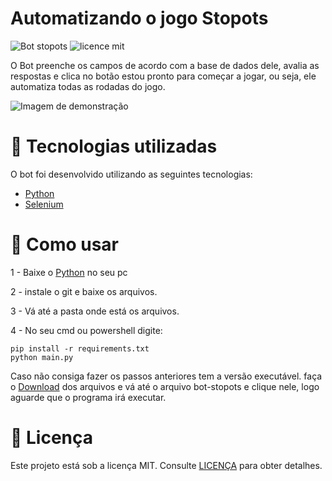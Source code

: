 # Automatizando o jogo Stopots

![Bot stopots](https://img.shields.io/badge/stopots-bot-blue)
![licence mit](https://img.shields.io/badge/license-MIT-yellowgreen)

<p>O Bot preenche os campos de acordo com a base de dados dele, avalia as respostas e clica no botão estou pronto para começar a jogar, ou seja, ele automatiza todas as rodadas do jogo.</p>

<img src="https://user-images.githubusercontent.com/48372094/93411114-c6968400-f870-11ea-9af2-f8a08221b434.jpg" alt="Imagem de demonstração">

# 🚀 Tecnologias utilizadas

O bot foi desenvolvido utilizando as seguintes tecnologias:

- [Python](https://www.python.org/)
- [Selenium](https://selenium-python.readthedocs.io/)

# 🧩 Como usar

<p>1 - Baixe o <a href="https://www.python.org/downloads/">Python</a> no seu pc</p>
<p>2 - instale o git e baixe os arquivos.</p>
<p>3 - Vá até a pasta onde está os arquivos.</p>
<p>4 - No seu cmd ou powershell digite:</p>
<pre><code>pip install -r requirements.txt
python main.py
</code></pre>
<p>Caso não consiga fazer os passos anteriores tem a versão executável. faça o <a href="https://github.com/leosantosx/bot-stopots/archive/master.zip">Download</a> dos arquivos e vá até o arquivo bot-stopots e clique nele, logo aguarde que o programa irá executar.</p>

# 📝 Licença

Este projeto está sob a licença MIT. Consulte [LICENÇA](https://github.com/leosantosx/bot-stopots/blob/master/LICENSE) para obter detalhes.

